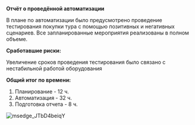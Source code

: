 **Отчёт о проведённой автоматизации**

В плане по автоматизации было предусмотрено проведение тестирования покупки тура с помощью позитивных и негативных сценариев. 
Все запланированные мероприятия реализованы в полном объеме.

**Сработавшие риски:**

Увеличение сроков проведения тестирования было связано с нестабильной работой оборудования

**Общий итог по времени:** 

1. Планирование - 12 ч.
2. Автоматизация - 32 ч.
3. Подготовка отчета - 8 ч.

![msedge_JTbD4beiqY](https://github.com/olesyagrishina/Diplom/assets/138310302/7ffe9680-558c-4b9d-884a-e89a656a897d)
